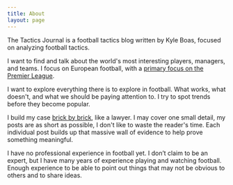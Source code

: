 ```yaml
---
title: About
layout: page
---
```


The Tactics Journal is a football tactics blog written by Kyle Boas, focused on analyzing football tactics.

I want to find and talk about the world's most interesting players, managers, and teams. I focus on European football, with a [primary focus on the Premier League](https://tacticsjournal.com/2024/12/07/why-i-talk-about-the-premier-league/).

I want to explore everything there is to explore in football. What works, what doesn't, and what we should be paying attention to. I try to spot trends before they become popular. 

I build my case [brick by brick](https://tacticsjournal.com/2024/11/30/brick-by-brick/), like a lawyer. I may cover one small detail, my posts are as short as possible, I don't like to waste the reader's time. Each individual post builds up that massive wall of evidence to help prove something meaningful.

I have no professional experience in football yet. I don’t claim to be an expert, but I have many years of experience playing and watching football. Enough experience to be able to point out things that may not be obvious to others and to share ideas.